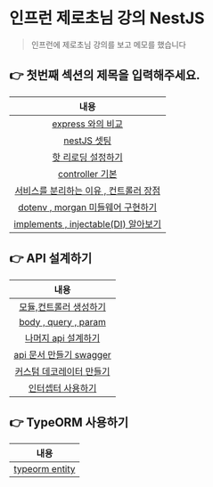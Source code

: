 # 인프런 제로초님 강의 NestJS

> 인프런에 제로초님 강의를 보고 메모를 했습니다

## 👉 첫번째 섹션의 제목을 입력해주세요.

|                                                                    내용                                                                    |
| :----------------------------------------------------------------------------------------------------------------------------------------: |
|                [express 와의 비교](https://github.com/smilejakdu/typescript_study/blob/main/nestjs/zerocho/1-1.express_and_nest.md)                |
|                    [nestJS 셋팅](https://github.com/smilejakdu/typescript_study/blob/main/nestjs/zerocho/1-2.nestjs_setting.md)                    |
|                 [핫 리로딩 설정하기](https://github.com/smilejakdu/typescript_study/blob/main/nestjs/zerocho/1-3.hot_reloading.md)                 |
|                 [controller 기본](https://github.com/smilejakdu/typescript_study/blob/main/nestjs/zerocho/1-4.controller_basic.md)                 |
| [서비스를 분리하는 이유 , 컨트롤러 장점](https://github.com/smilejakdu/typescript_study/blob/main/nestjs/zerocho/1-5.services_controller_merit.md) |
|    [dotenv , morgan 미들웨어 구현하기](https://github.com/smilejakdu/typescript_study/blob/main/nestjs/zerocho/1-6.dotenv_morgan_middleware.md)    |
|  [implements , injectable(DI) 알아보기](https://github.com/smilejakdu/typescript_study/blob/main/nestjs/zerocho/1-7.implements_injectable_di.md)   |

## 👉 API 설계하기
|                                                          내용                                                           |
| :---------------------------------------------------------------------------------------------------------------------: |
| [모듈,컨트롤러 생성하기](https://github.com/smilejakdu/typescript_study/blob/main/nestjs/zerocho/2-1.module_controller_make.md) |
|     [body , query , param](https://github.com/smilejakdu/typescript_study/blob/main/nestjs/zerocho/2-2.body_query_param.md)     |
|      [나머지 api 설계하기](https://github.com/smilejakdu/typescript_study/blob/main/nestjs/zerocho/2-3.design_rest_api.md)      |
| [api 문서 만들기 swagger](https://github.com/smilejakdu/typescript_study/blob/main/nestjs/zerocho/2-4.api_document_swagger.md)  |
|   [커스텀 데코레이터 만들기](https://github.com/smilejakdu/typescript_study/blob/main/nestjs/zerocho/2-5.custom_decorator.md)   |
|       [인터셉터 사용하기](https://github.com/smilejakdu/typescript_study/blob/main/nestjs/zerocho/2-6.interceptor_use.md)       |

## 👉 TypeORM 사용하기

|                                                  내용                                                   |
| :-----------------------------------------------------------------------------------------------------: |
| [typeorm entity](https://github.com/smilejakdu/typescript_study/blob/main/nestjs/zerocho/3-1.typeorm_entity.md) |

